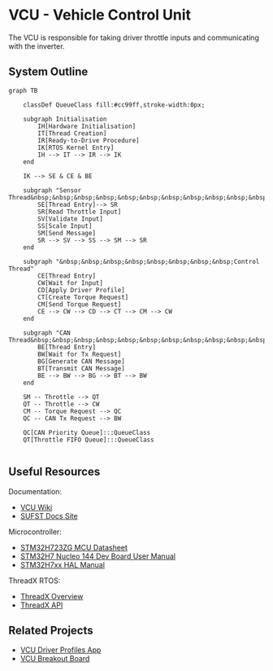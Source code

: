 # VCU - Vehicle Control Unit
The VCU is responsible for taking driver throttle inputs and communicating with the inverter.


## System Outline
```mermaid
graph TB

    classDef QueueClass fill:#cc99ff,stroke-width:0px;
    
    subgraph Initialisation
        IH[Hardware Initialisation]
        IT[Thread Creation]
        IR[Ready-to-Drive Procedure]
        IK[RTOS Kernel Entry]
        IH --> IT --> IR --> IK
    end
    
    IK --> SE & CE & BE

    subgraph "Sensor Thread&nbsp;&nbsp;&nbsp;&nbsp;&nbsp;&nbsp;&nbsp;&nbsp;&nbsp;&nbsp;&nbsp;&nbsp;&nbsp;&nbsp;&nbsp;&nbsp;&nbsp;&nbsp;"
        SE[Thread Entry]--> SR
        SR[Read Throttle Input]
        SV[Validate Input]
        SS[Scale Input]
        SM[Send Message]
        SR --> SV --> SS --> SM --> SR
    end
  
    subgraph "&nbsp;&nbsp;&nbsp;&nbsp;&nbsp;&nbsp;&nbsp;&nbsp;Control Thread"
        CE[Thread Entry]
        CW[Wait for Input]
        CD[Apply Driver Profile]
        CT[Create Torque Request]
        CM[Send Torque Request]
        CE --> CW --> CD --> CT --> CM --> CW
    end

    subgraph "CAN Thread&nbsp;&nbsp;&nbsp;&nbsp;&nbsp;&nbsp;&nbsp;&nbsp;&nbsp;&nbsp;&nbsp;&nbsp;&nbsp;&nbsp;&nbsp;&nbsp;&nbsp;&nbsp;&nbsp;&nbsp;&nbsp;&nbsp;&nbsp;&nbsp;&nbsp;&nbsp;&nbsp;&nbsp;&nbsp;&nbsp;&nbsp;&nbsp;&nbsp;&nbsp;"
        BE[Thread Entry]
        BW[Wait for Tx Request]
        BG[Generate CAN Message]
        BT[Transmit CAN Message]
        BE --> BW --> BG --> BT --> BW
    end

    SM -- Throttle --> QT
    QT -- Throttle --> CW
    CM -- Torque Request --> QC
    QC -- CAN Tx Request --> BW

    QC[CAN Priority Queue]:::QueueClass
    QT[Throttle FIFO Queue]:::QueueClass
    
```


## Useful Resources

Documentation:
- [VCU Wiki](https://github.com/sufst/vcu/wiki)
- [SUFST Docs Site](https://docs.sufst.co.uk/en/latest/)

Microcontroller:
- [STM32H723ZG MCU Datasheet](https://www.st.com/resource/en/datasheet/stm32h723vg.pdf)
- [STM32H7 Nucleo 144 Dev Board User Manual](https://www.st.com/resource/en/user_manual/dm00499160-stm32h7-nucleo144-boards-mb1364-stmicroelectronics.pdf)
- [STM32H7xx HAL Manual](https://www.st.com/resource/en/user_manual/um2217-description-of-stm32h7-hal-and-lowlayer-drivers-stmicroelectronics.pdf)

ThreadX RTOS:
- [ThreadX Overview](https://docs.microsoft.com/en-us/azure/rtos/threadx/overview-threadx)
- [ThreadX API](https://docs.microsoft.com/en-us/azure/rtos/threadx/chapter4)


## Related Projects

- [VCU Driver Profiles App](https://github.com/sufst/vcu-driver-profile)
- [VCU Breakout Board](https://github.com/sufst/vcu-breakout)
